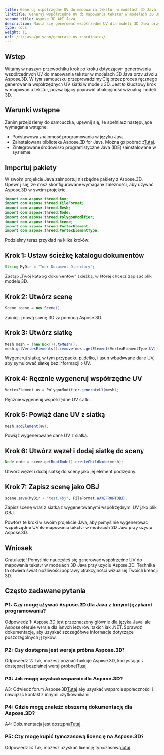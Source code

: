 ```yaml
---
title: Generuj współrzędne UV do mapowania tekstur w modelach 3D Java
linktitle: Generuj współrzędne UV do mapowania tekstur w modelach 3D Java
second_title: Aspose.3D API Java
description: Naucz się generować współrzędne UV dla modeli 3D Java przy użyciu Aspose.3D. Ulepsz mapowanie tekstur w swoich projektach, korzystając z tego przewodnika krok po kroku.
type: docs
weight: 11
url: /pl/java/polygon/generate-uv-coordinates/
---
```

## Wstęp

Witamy w naszym przewodniku krok po kroku dotyczącym generowania współrzędnych UV do mapowania tekstur w modelach 3D Java przy użyciu Aspose.3D. W tym samouczku przeprowadzimy Cię przez proces ręcznego generowania współrzędnych UV siatki w modelu 3D. Jest to kluczowy krok w mapowaniu tekstur, pozwalający poprawić atrakcyjność wizualną modeli 3D.

## Warunki wstępne

Zanim przejdziemy do samouczka, upewnij się, że spełniasz następujące wymagania wstępne:

- Podstawowa znajomość programowania w języku Java.
-  Zainstalowana biblioteka Aspose.3D for Java. Można go pobrać z[Tutaj](https://releases.aspose.com/3d/java/).
- Zintegrowane środowisko programistyczne Java (IDE) zainstalowane w systemie.

## Importuj pakiety

W swoim projekcie Java zaimportuj niezbędne pakiety z Aspose.3D. Upewnij się, że masz skonfigurowane wymagane zależności, aby używać Aspose.3D w swoim projekcie.

```java
import com.aspose.threed.Box;
import com.aspose.threed.FileFormat;
import com.aspose.threed.Mesh;
import com.aspose.threed.Node;
import com.aspose.threed.PolygonModifier;
import com.aspose.threed.Scene;
import com.aspose.threed.VertexElement;
import com.aspose.threed.VertexElementType;
```

Podzielmy teraz przykład na kilka kroków:

## Krok 1: Ustaw ścieżkę katalogu dokumentów

```java
String MyDir = "Your Document Directory";
```

Zastąp „Twój katalog dokumentów” ścieżką, w której chcesz zapisać plik modelu 3D.

## Krok 2: Utwórz scenę

```java
Scene scene = new Scene();
```

Zainicjuj nową scenę 3D za pomocą Aspose.3D.

## Krok 3: Utwórz siatkę

```java
Mesh mesh = (new Box()).toMesh();
mesh.getVertexElements().remove(mesh.getElement(VertexElementType.UV));
```

Wygeneruj siatkę, w tym przypadku pudełko, i usuń wbudowane dane UV, aby symulować siatkę bez informacji o UV.

## Krok 4: Ręcznie wygeneruj współrzędne UV

```java
VertexElement uv = PolygonModifier.generateUV(mesh);
```

Ręcznie wygeneruj współrzędne UV siatki.

## Krok 5: Powiąż dane UV z siatką

```java
mesh.addElement(uv);
```

Powiąż wygenerowane dane UV z siatką.

## Krok 6: Utwórz węzeł i dodaj siatkę do sceny

```java
Node node = scene.getRootNode().createChildNode(mesh);
```

Utwórz węzeł i dodaj siatkę do sceny jako jej element podrzędny.

## Krok 7: Zapisz scenę jako OBJ

```java
scene.save(MyDir + "test.obj", FileFormat.WAVEFRONTOBJ);
```

Zapisz scenę wraz z siatką z wygenerowanymi współrzędnymi UV jako plik OBJ.

Powtórz te kroki w swoim projekcie Java, aby pomyślnie wygenerować współrzędne UV do mapowania tekstur w modelach 3D Java przy użyciu Aspose.3D.

## Wniosek

Gratulacje! Pomyślnie nauczyłeś się generować współrzędne UV do mapowania tekstur w modelach 3D Java przy użyciu Aspose.3D. Technika ta otwiera świat możliwości poprawy atrakcyjności wizualnej Twoich kreacji 3D.

## Często zadawane pytania

### P1: Czy mogę używać Aspose.3D dla Java z innymi językami programowania?

Odpowiedź 1: Aspose.3D jest przeznaczony głównie dla języka Java, ale Aspose oferuje wersje dla innych języków, takich jak .NET. Sprawdź dokumentację, aby uzyskać szczegółowe informacje dotyczące poszczególnych języków.

### P2: Czy dostępna jest wersja próbna Aspose.3D?

 Odpowiedź 2: Tak, możesz poznać funkcje Aspose.3D, korzystając z dostępnej bezpłatnej wersji próbnej[Tutaj](https://releases.aspose.com/).

### P3: Jak mogę uzyskać wsparcie dla Aspose.3D?

 A3: Odwiedź forum Aspose.3D[Tutaj](https://forum.aspose.com/c/3d/18) aby uzyskać wsparcie społeczności i nawiązać kontakt z innymi użytkownikami.

### P4: Gdzie mogę znaleźć obszerną dokumentację dla Aspose.3D?

 A4: Dokumentacja jest dostępna[Tutaj](https://reference.aspose.com/3d/java/).

### P5: Czy mogę kupić tymczasową licencję na Aspose.3D?

 Odpowiedź 5: Tak, możesz uzyskać licencję tymczasową[Tutaj](https://purchase.aspose.com/temporary-license/).